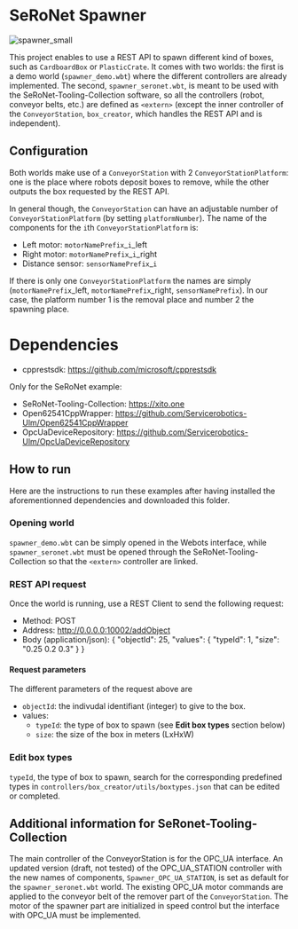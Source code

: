 # SeRoNet Spawner
![spawner_small](https://user-images.githubusercontent.com/38250944/123643493-b8748b80-d824-11eb-9a5a-6d17e9b63180.png)


This project enables to use a REST API to spawn different kind of boxes, such as `CardboardBox` or `PlasticCrate`.
It comes with two worlds: the first is a demo world (`spawner_demo.wbt`) where the different controllers are already implemented.
The second, `spawner_seronet.wbt`, is meant to be used with the SeRoNet-Tooling-Collection software, so all the controllers (robot, conveyor belts, etc.) are defined as `<extern>` (except the inner controller of the `ConveyorStation`, `box_creator`, which handles the REST API and is independent).

## Configuration

Both worlds make use of a `ConveyorStation` with 2 `ConveyorStationPlatform`: one is the place where robots deposit boxes to remove, while the other outputs the box requested by the REST API.

In general though, the `ConveyorStation` can have an adjustable number of `ConveyorStationPlatform` (by setting `platformNumber`).
The name of the components for the `i`th `ConveyorStationPlatform` is:


* Left motor: `motorNamePrefix`_`i`_left
* Right motor: `motorNamePrefix`_`i`_right
* Distance sensor: `sensorNamePrefix`_`i`

If there is only one `ConveyorStationPlatform` the names are simply (`motorNamePrefix`_left, `motorNamePrefix`_right, `sensorNamePrefix`). In our case, the platform number 1 is the removal place and number 2 the spawning place.


# Dependencies
* cpprestsdk: https://github.com/microsoft/cpprestsdk

Only for the SeRoNet example:
* SeRoNet-Tooling-Collection: https://xito.one
* Open62541CppWrapper: https://github.com/Servicerobotics-Ulm/Open62541CppWrapper
* OpcUaDeviceRepository: https://github.com/Servicerobotics-Ulm/OpcUaDeviceRepository

## How to run
Here are the instructions to run these examples after having installed the aforementionned dependencies and downloaded this folder.

### Opening world
`spawner_demo.wbt` can be simply opened in the Webots interface, while `spawner_seronet.wbt` must be opened through the SeRoNet-Tooling-Collection so that the `<extern>` controller are linked.
### REST API request
Once the world is running, use a REST Client to send the following request:
* Method: POST
* Address: http://0.0.0.0:10002/addObject
* Body (application/json): { "objectId": 25, "values": { "typeId": 1, "size": "0.25 0.2 0.3" } }

#### Request parameters
The different parameters of the request above are
* `objectId`: the indivudal identifiant (integer) to give to the box.
* values:
  * `typeId`: the type of box to spawn (see **Edit box types** section below)
  * `size`: the size of the box in meters (LxHxW)

### Edit box types
`typeId`, the type of box to spawn, search for the corresponding predefined types in `controllers/box_creator/utils/boxtypes.json` that can be edited or completed.

## Additional information for SeRonet-Tooling-Collection
The main controller of the ConveyorStation is for the OPC_UA interface.
An updated version (draft, not tested) of the OPC_UA_STATION controller with the new names of components, `Spawner_OPC_UA_STATION`, is set as default for the `spawner_seronet.wbt` world.
The existing OPC_UA motor commands are applied to the conveyor belt of the remover part of the `ConveyorStation`.
The motor of the spawner part are initialized in speed control but the interface with OPC_UA must be implemented.
